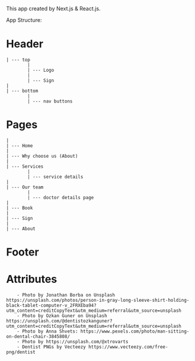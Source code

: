 This app created by Next.js & React.js.

App Structure:

# Header
    | --- top
            |
            | --- Logo
            |
            | --- Sign
    |
    | --- bottom
            |
            | --- nav buttons

# Pages
    |
    | --- Home
    |
    | --- Why choose us (About)
    |
    | --- Services
            |
            | --- service details
    |
    | --- Our team
            |
            | --- doctor details page
    |
    | --- Book
    |
    | --- Sign
    |
    | --- About

# Footer    

# Attributes
        - Photo by Jonathan Borba on Unsplash https://unsplash.com/photos/person-in-gray-long-sleeve-shirt-holding-black-tablet-computer-v_2FRXEba94?utm_content=creditCopyText&utm_medium=referral&utm_source=unsplash
        - Photo by Ozkan Guner on Unsplash https://unsplash.com/@dentistozkanguner?utm_content=creditCopyText&utm_medium=referral&utm_source=unsplash
        - Photo by Anna Shvets: https://www.pexels.com/photo/man-sitting-on-dental-chair-3845808/
        - Photo by https://unsplash.com/@xtrovarts
        - Dentist PNGs by Vecteezy https://www.vecteezy.com/free-png/dentist
